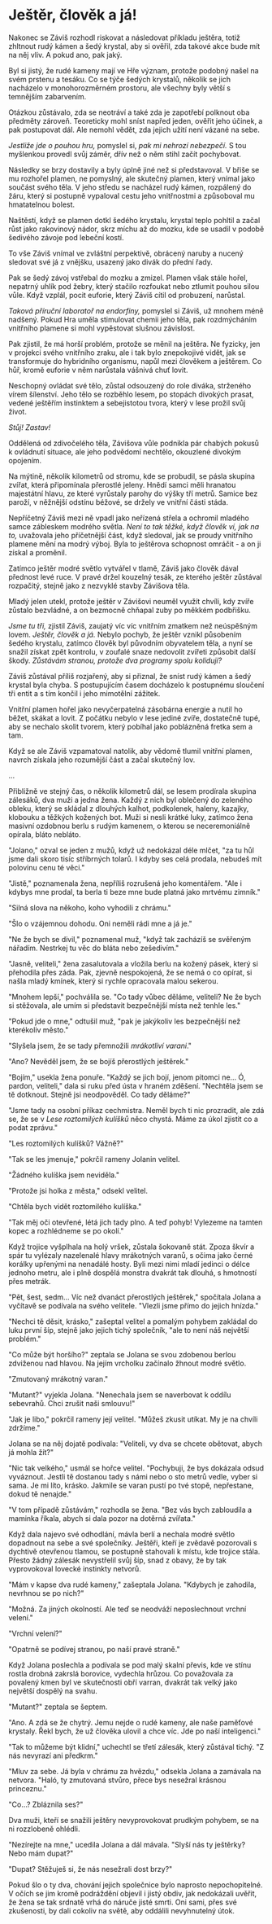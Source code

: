# Ještěr, člověk a já!

Nakonec se Záviš rozhodl riskovat a následovat příkladu ještěra, totiž zhltnout rudý kámen a šedý krystal, aby si ověřil, zda takové akce bude mít na něj vliv. A pokud ano, pak jaký.

Byl si jistý, že rudé kameny mají ve Hře význam, protože podobný našel na svém prstenu a tesáku. Co se týče šedých krystalů, několik se jich nacházelo v monohorozměrném prostoru, ale všechny byly větší s temnějším zabarvením.

Otázkou zůstávalo, zda se neotráví a také zda je zapotřebí polknout oba předměty zároveň. Teoreticky mohl sníst napřed jeden, ověřit jeho účinek, a pak postupovat dál. Ale nemohl vědět, zda jejich užití není vázané na sebe.

*Jestliže jde o pouhou hru,* pomyslel si, *pak mi nehrozí nebezpečí.* S tou myšlenkou provedl svůj záměr, dřív než o něm stihl začít pochybovat.

Následky se brzy dostavily a byly úplně jiné než si představoval. V břiše se mu rozhořel plamen, ne pomyslný, ale skutečný plamen, který vnímal jako součást svého těla. V jeho středu se nacházel rudý kámen, rozpálený do žáru, který si postupně vypaloval cestu jeho vnitřnostmi a způsoboval mu hmatatelnou bolest.

Naštěstí, když se plamen dotkl šedého krystalu, krystal teplo pohltil a začal růst jako rakovinový nádor, skrz míchu až do mozku, kde se usadil v podobě šedivého závoje pod lebeční kostí.

To vše Záviš vnímal ve zvláštní perpektivě, obrácený naruby a nucený sledovat své já z vnějšku, usazený jako divák do přední řady.

Pak se šedý závoj vstřebal do mozku a zmizel. Plamen však stále hořel, nepatrný uhlík pod žebry, který stačilo rozfoukat nebo ztlumit pouhou silou vůle. Když vzplál, pocit euforie, který Záviš cítil od probuzení, narůstal.

*Taková příruční laboratoř na endorfiny,* pomyslel si Záviš, už mnohem méně nadšený. Pokud Hra uměla stimulovat chemii jeho těla, pak rozdmýcháním vnitřního plamene si mohl vypěstovat slušnou závislost.

Pak zjistil, že má horší problém, protože se měnil na ještěra. Ne fyzicky, jen v projekci svého vnitřního zraku, ale i tak bylo znepokojivé vidět, jak se transformuje do hybridního organismu, napůl mezi člověkem a ještěrem. Co hůř, kromě euforie v něm narůstala vášnivá chuť lovit.

Neschopný ovládat své tělo, zůstal odsouzený do role diváka, strženého vírem šílenství. Jeho tělo se rozběhlo lesem, po stopách divokých prasat, vedené ještěřím instinktem a sebejistotou tvora, který v lese prožil svůj život.

*Stůj! Zastav!*

Oddělená od zdivočelého těla, Závišova vůle podnikla pár chabých pokusů k ovládnutí situace, ale jeho podvědomí nechtělo, okouzlené divokým opojením.

Na mýtině, několik kilometrů od stromu, kde se probudil, se pásla skupina zvířat, která připomínala přerostlé jeleny. Hnědí samci měli hranatou majestátní hlavu, ze které vyrůstaly parohy do výšky tří metrů. Samice bez paroží, v něžnější odstínu béžové, se držely ve vnitřní části stáda.

Nepříčetný Záviš mezi ně vpadl jako neřízená střela a ochromil mladého samce zábleskem modrého světla. *Není to tak těžké, když člověk ví, jak na to,* uvažovala jeho příčetnější část, když sledoval, jak se proudy vnitřního plamene mění na modrý výboj. Byla to ještěrova schopnost omráčit - a on ji získal a proměnil.

Zatímco ještěr modré světlo vytvářel v tlamě, Záviš jako člověk dával přednost levé ruce. V pravé držel kouzelný tesák, ze kterého ještěr zůstával rozpačitý, stejně jako z nezvyklé stavby Závišova těla.

Mladý jelen utekl, protože ještěr v Závišovi neuměl využít chvíli, kdy zvíře zůstalo bezvládné, a on bezmocně chňapal zuby po měkkém podbřišku.

*Jsme tu tři,* zjistil Záviš, zaujatý víc víc vnitřním zmatkem než neúspěšným lovem. *Ještěr, člověk a já.* Nebylo pochyb, že ještěr vznikl působením šedého krystalu, zatímco člověk byl původním obyvatelem těla, a nyní se snažil získat zpět kontrolu, v zoufalé snaze nedovolit zvířeti způsobit další škody. *Zůstávám stranou, protože dva programy spolu kolidují?*

Záviš zůstával příliš rozjařený, aby si přiznal, že sníst rudý kámen a šedý krystal byla chyba. S postupujícím časem docházelo k postupnému sloučení tři entit a s tím končil i jeho mimotělní zážitek.

Vnitřní plamen hořel jako nevyčerpatelná zásobárna energie a nutil ho běžet, skákat a lovit. Z počátku nebylo v lese jediné zvíře, dostatečně tupé, aby se nechalo skolit tvorem, který pobíhal jako poblázněná fretka sem a tam.

Když se ale Záviš vzpamatoval natolik, aby vědomě tlumil vnitřní plamen, navrch získala jeho rozumější část a začal skutečný lov.

…

Přibližně ve stejný čas, o několik kilometrů dál, se lesem prodírala skupina zálesáků, dva muži a jedna žena. Každý z nich byl oblečený do zeleného obleku, který se skládal z dlouhých kalhot, podkolenek, haleny, kazajky, klobouku a těžkých kožených bot. Muži si nesli krátké luky, zatímco žena masivní ozdobnou berlu s rudým kamenem, o kterou se neceremoniálně opírala, bláto nebláto.

"Jolano," ozval se jeden z mužů, když už nedokázal déle mlčet, "za tu hůl jsme dali skoro tisíc stříbrných tolarů. I kdyby ses celá prodala, nebudeš mít polovinu cenu té věci."

"Jistě," poznamenala žena, nepříliš rozrušená jeho komentářem. "Ale i kdybys mne prodal, ta berla ti beze mne bude platná jako mrtvému zimník."

"Silná slova na někoho, koho vyhodili z chrámu."

"Šlo o vzájemnou dohodu. Oni neměli rádi mne a já je."

"Ne že bych se divil," poznamenal muž, "když tak zacházíš se svěřeným nářadím. Nestrkej tu věc do bláta nebo zešedivím."

"Jasně, veliteli," žena zasalutovala a vložila berlu na kožený pásek, který si přehodila přes záda. Pak, zjevně nespokojená, že se nemá o co opírat, si našla mladý kmínek, který si rychle opracovala malou sekerou.

"Mnohem lepší," pochválila se. "Co tady vůbec děláme, veliteli? Ne že bych si stěžovala, ale umím si představit bezpečnější místa než tenhle les."

"Pokud jde o mne," odtušil muž, "pak je jakýkoliv les bezpečnější než kterékoliv město."

"Slyšela jsem, že se tady přemnožili *mrákotliví varani*."

"Ano? Nevěděl jsem, že se bojíš přerostlých ještěrek."

"Bojím," usekla žena ponuře. "Každý se jich bojí, jenom pitomci ne… Ó, pardon, veliteli," dala si ruku před ústa v hraném zděšení. "Nechtěla jsem se tě dotknout. Stejně jsi neodpověděl. Co tady děláme?"

"Jsme tady na osobní příkaz cechmistra. Neměl bych ti nic prozradit, ale zdá se, že se v *Lese roztomilých kulíšků* něco chystá. Máme za úkol zjistit co a podat zprávu."

"Les roztomilých kulíšků? Vážně?"

"Tak se les jmenuje," pokrčil rameny Jolanin velitel.

"Žádného kulíška jsem neviděla."

"Protože jsi holka z města," odsekl velitel.

"Chtěla bych vidět roztomilého kulíška."

"Tak měj oči otevřené, létá jich tady plno. A teď pohyb! Vylezeme na tamten kopec a rozhlédneme se po okolí."

Když trojice vyšplhala na holý vršek, zůstala šokovaně stát. Zpoza škvír a spár tu vylézaly nazelenalé hlavy mrákotných varanů, s očima jako černé korálky upřenými na nenadálé hosty. Byli mezi nimi mladí jedinci o délce jednoho metru, ale i plně dospělá monstra dvakrát tak dlouhá, s hmotností přes metrák.

"Pět, šest, sedm… Víc než dvanáct přerostlých ještěrek," spočítala Jolana a vyčítavě se podívala na svého velitele. "Vlezli jsme přímo do jejich hnízda."

"Nechci tě děsit, krásko," zašeptal velitel a pomalým pohybem zakládal do luku první šíp, stejně jako jejich tichý společník, "ale to není náš největší problém."

"Co může být horšího?" zeptala se Jolana se svou zdobenou berlou zdviženou nad hlavou. Na jejím vrcholku začínalo žhnout modré světlo.

"Zmutovaný mrákotný varan."

"Mutant?" vyjekla Jolana. "Nenechala jsem se naverbovat k oddílu sebevrahů. Chci zrušit naši smlouvu!"

"Jak je libo," pokrčil rameny její velitel. "Můžeš zkusit utíkat. My je na chvíli zdržíme."

Jolana se na něj dojatě podívala: "Veliteli, vy dva se chcete obětovat, abych já mohla žít?"

"Nic tak velkého," usmál se hořce velitel. "Pochybuji, že bys dokázala odsud vyváznout. Jestli tě dostanou tady s námi nebo o sto metrů vedle, vyber si sama. Je mi líto, krásko. Jakmile se varan pustí po tvé stopě, nepřestane, dokud tě nenajde."

"V tom případě zůstávám," rozhodla se žena. "Bez vás bych zabloudila a maminka říkala, abych si dala pozor na dotěrná zvířata."

Když dala najevo své odhodlání, mávla berlí a nechala modré světlo dopadnout na sebe a své společníky. Ještěři, kteří je zvědavě pozorovali s dychtivě otevřenou tlamou, se postupně stahovali k místu, kde trojice stála. Přesto žádný zálesák nevystřelil svůj šíp, snad z obavy, že by tak vyprovokoval lovecké instinkty netvorů.

"Mám v kapse dva rudé kameny," zašeptala Jolana. "Kdybych je zahodila, nevrhnou se po nich?"

"Možná. Za jiných okolností. Ale teď se neodváží neposlechnout vrchní velení."

"Vrchní velení?"

"Opatrně se podívej stranou, po naší pravé straně."

Když Jolana poslechla a podívala se pod malý skalní převis, kde ve stínu rostla drobná zakrslá borovice, vydechla hrůzou.  Co považovala za povalený kmen byl ve skutečnosti obří varran, dvakrát tak velký jako největší dospělý na svahu.

"Mutant?" zeptala se šeptem.

"Ano. A zdá se že chytrý. Jemu nejde o rudé kameny, ale naše paměťové krystaly. Řekl bych, že už člověka ulovil a chce víc. Jde po naší inteligenci."

"Tak to můžeme být klidní," uchechtl se třetí zálesák, který zůstával tichý. "Z nás nevyrazí ani předkrm."

"Mluv za sebe. Já byla v chrámu za hvězdu," odsekla Jolana a zamávala na netvora. "Haló, ty zmutovaná stvůro, přece bys nesežral krásnou princeznu."

"Co…? Zbláznila ses?"

Dva muži, kteří se snažili ještěry nevyprovokovat prudkým pohybem, se na ni rozzlobeně ohlédli.

"Nezírejte na mne," ucedila Jolana a dál mávala. "Slyší nás ty ještěrky? Nebo mám dupat?"

"Dupat? Stěžuješ si, že nás nesežrali dost brzy?"

Pokud šlo o ty dva, chování jejich společnice bylo naprosto nepochopitelné. V očích se jim kromě podráždění objevil i jistý obdiv, jak nedokázali uvěřit, že žena se tak srdnatě vrhá do náruče jisté smrti. Oni sami, přes své zkušenosti, by dali cokoliv na světě, aby oddálili nevyhnutelný útok.

